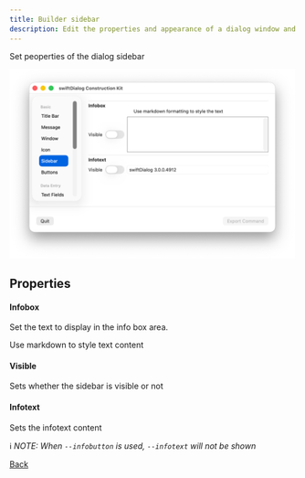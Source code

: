 ```yaml
---
title: Builder sidebar
description: Edit the properties and appearance of a dialog window and output the results as a json config
---
```


Set peoperties of the dialog sidebar

<img width="500" alt="image" src="/src/content/docs/builder/assets/builder_sidebar.png" />

## Properties

#### Infobox

Set the text to display in the info box area.

Use markdown to style text content

#### Visible

Sets whether the sidebar is visible or not

#### Infotext

Sets the infotext content

ℹ️ _NOTE: When `--infobutton` is used, `--infotext` will not be shown_ 


[Back](/builder/builder/)